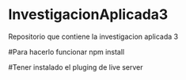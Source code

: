 # InvestigacionAplicada3
Repositorio que contiene la investigacion aplicada 3

#Para hacerlo funcionar
npm install

#Tener instalado el pluging de live server
